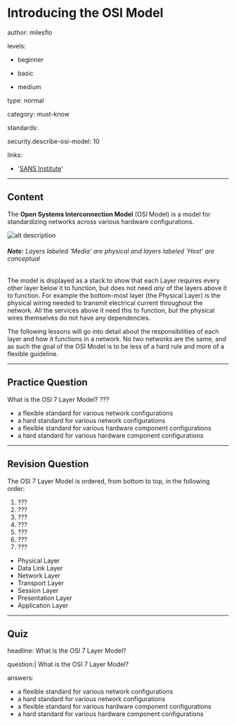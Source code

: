 # Introducing the OSI Model
author: milesflo

levels:

  - beginner

  - basic

  - medium

type: normal

category: must-know

standards:

  security.describe-osi-model: 10

links:

  - '[SANS Institute](https://www.sans.org/reading-room/whitepapers/protocols/applying-osi-layer-network-model-information-security-1309)'

---
## Content

The __Open Systems Interconnection Model__ (OSI Model) is a model for standardizing networks across various hardware configurations.

![alt description](%3Csvg%20viewBox%3D%22-78%20-46%20476%20560%22%20width%3D%22476%22%20xmlns%3D%22http%3A%2F%2Fwww.w3.org%2F2000%2Fsvg%22%20xmlns%3Axlink%3D%22http%3A%2F%2Fwww.w3.org%2F1999%2Fxlink%22%20height%3D%22560%22%3E%3Cdefs%3E%3Cpath%20id%3D%22a%22%20d%3D%22M-3.56%20225l-.23-4.08-.84-3.93-1.31-3.23-1.62-2.93-2.16-2.46-2.3-2-2.7-1.16-3-.38%203-.24%202.7-1.23%202.3-1.69%202.16-2.7%201.62-3%201.3-3.23.85-3.85.23-4.24%22%20stroke%3D%22%23fff%22%20fill%3D%22%23fff%22%2F%3E%3Cpath%20id%3D%22b%22%20fill%3D%22none%22%20stroke%3D%22%237c7c7c%22%20d%3D%22M-3.56%20225l-.23-4.08-.84-3.93-1.31-3.23-1.62-2.93-2.16-2.46-2.3-2-2.7-1.16-3-.38%203-.24%202.7-1.23%202.3-1.69%202.16-2.7%201.62-3%201.3-3.23.85-3.85.23-4.24%22%2F%3E%3C%2Fdefs%3E%3Crect%20height%3D%22100%25%22%20width%3D%22100%25%22%20y%3D%22-46%22%20x%3D%22-78%22%20fill%3D%22%23fff%22%2F%3E%3Cg%20fill%3D%22none%22%3E%3Crect%20ry%3D%225%22%20height%3D%22192%22%20width%3D%2230.95%22%20stroke%3D%22%237c7c7c%22%20y%3D%22283.04%22%20x%3D%22-22.3%22%20stroke-width%3D%222%22%20class%3D%22bracket%22%2F%3E%3Crect%20ry%3D%226%22%20height%3D%22257.77%22%20width%3D%2230.95%22%20stroke%3D%22%237c7c7c%22%20y%3D%22-4.02%22%20x%3D%22-21.95%22%20stroke-width%3D%222%22%20class%3D%22bracket%22%2F%3E%3Crect%20ry%3D%2217.64%22%20height%3D%22212.09%22%20width%3D%22360.12%22%20stroke%3D%22%23b2b2b2%22%20y%3D%22272.97%22%20x%3D%228.95%22%20stroke-width%3D%226%22%20class%3D%22outline%22%2F%3E%3Crect%20ry%3D%2217.64%22%20height%3D%22278.17%22%20width%3D%22360.12%22%20stroke%3D%22%23b2b2b2%22%20y%3D%22-14.02%22%20x%3D%228.94%22%20stroke-width%3D%226%22%20class%3D%22outline%22%2F%3E%3C%2Fg%3E%3Cg%20stroke-width%3D%222%22%20stroke%3D%22%23000%22%20stroke-opacity%3D%22.4%22%20paint-order%3D%22stroke%22%3E%3Cg%20fill%3D%22%23c4db80%22%3E%3Crect%20ry%3D%2217.64%22%20height%3D%2260%22%20width%3D%22120%22%20y%3D%22-4.07%22%20x%3D%2218.98%22%20class%3D%22col1%20row1%22%2F%3E%3Crect%20ry%3D%2217.64%22%20height%3D%2260%22%20width%3D%22220%22%20y%3D%22-4.07%22%20x%3D%22138.98%22%20class%3D%22col2%20row1%22%2F%3E%3Crect%20ry%3D%2217.64%22%20height%3D%2260%22%20width%3D%22120%22%20y%3D%2261.93%22%20x%3D%2218.98%22%20class%3D%22col1%20row2%22%2F%3E%3Crect%20ry%3D%2217.64%22%20height%3D%2260%22%20width%3D%22220%22%20y%3D%2261.93%22%20x%3D%22138.98%22%20class%3D%22col2%20row2%22%2F%3E%3Crect%20ry%3D%2217.64%22%20height%3D%2260%22%20width%3D%22120%22%20y%3D%22127.93%22%20x%3D%2218.98%22%20class%3D%22col1%20row3%22%2F%3E%3Crect%20ry%3D%2217.64%22%20height%3D%2260%22%20width%3D%22220%22%20y%3D%22127.93%22%20x%3D%22138.98%22%20class%3D%22col2%20row3%22%2F%3E%3C%2Fg%3E%3Crect%20ry%3D%2217.64%22%20height%3D%2260%22%20width%3D%22120%22%20y%3D%22193.93%22%20x%3D%2218.98%22%20class%3D%22col1%20row4%22%20fill%3D%22%23e0e97f%22%2F%3E%3Crect%20ry%3D%2217.64%22%20height%3D%2260%22%20width%3D%22220%22%20y%3D%22193.93%22%20x%3D%22138.98%22%20class%3D%22col2%20row4%22%20fill%3D%22%23e0e97f%22%2F%3E%3Crect%20ry%3D%2217.64%22%20height%3D%2260%22%20width%3D%22120%22%20y%3D%22283.03%22%20x%3D%2219.04%22%20class%3D%22col1%20row5%22%20fill%3D%22%23f0e17f%22%2F%3E%3Crect%20ry%3D%2217.64%22%20height%3D%2260%22%20width%3D%22220%22%20y%3D%22283.03%22%20x%3D%22139.04%22%20class%3D%22col2%20row5%22%20fill%3D%22%23f0e17f%22%2F%3E%3Crect%20ry%3D%2217.64%22%20height%3D%2260%22%20width%3D%22120%22%20y%3D%22349.03%22%20x%3D%2219.04%22%20class%3D%22col1%20row6%22%20fill%3D%22%23edc27f%22%2F%3E%3Crect%20ry%3D%2217.64%22%20height%3D%2260%22%20width%3D%22220%22%20y%3D%22349.03%22%20x%3D%22139.04%22%20class%3D%22col2%20row6%22%20fill%3D%22%23edc27f%22%2F%3E%3Crect%20ry%3D%2217.64%22%20height%3D%2260%22%20width%3D%22120%22%20y%3D%22415.03%22%20x%3D%2219.04%22%20class%3D%22col1%20row7%22%20fill%3D%22%23dca27f%22%2F%3E%3Crect%20ry%3D%2217.64%22%20height%3D%2260%22%20width%3D%22220%22%20y%3D%22415.03%22%20x%3D%22139.04%22%20class%3D%22col2%20row7%22%20fill%3D%22%23dca27f%22%2F%3E%3C%2Fg%3E%3Cuse%20y%3D%22-80%22%20x%3D%22-17%22%20xlink%3Ahref%3D%22%23a%22%2F%3E%3Cuse%20xlink%3Ahref%3D%22%23b%22%20stroke%3D%22%237c7c7c%22%20y%3D%22-80%22%20x%3D%22-18.4%22%20stroke-width%3D%221.9%22%20fill%3D%22none%22%2F%3E%3Cuse%20y%3D%22176%22%20x%3D%22-17%22%20xlink%3Ahref%3D%22%23a%22%2F%3E%3Cuse%20xlink%3Ahref%3D%22%23b%22%20stroke%3D%22%237c7c7c%22%20y%3D%22176%22%20x%3D%22-18.4%22%20stroke-width%3D%221.9%22%20fill%3D%22none%22%2F%3E%3Cswitch%20font-size%3D%2218.06%22%20font-family%3D%22Arial%2Csans-serif%22%3E%3Cg%20systemLanguage%3D%22it%22%20text-anchor%3D%22middle%22%3E%3Ctext%20y%3D%22-26.31%22%20x%3D%2280%22%3Eunit%C3%A0%20di%20dato%3C%2Ftext%3E%3Ctext%20y%3D%22-26.31%22%20x%3D%22250%22%3Elivelli%3C%2Ftext%3E%3Ctext%20y%3D%2231.39%22%20x%3D%2278.98%22%3EDati%3C%2Ftext%3E%3Ctext%20y%3D%2297.39%22%20x%3D%2278.98%22%3EDati%3C%2Ftext%3E%3Ctext%20y%3D%22163.39%22%20x%3D%2278.98%22%3EDati%3C%2Ftext%3E%3Ctext%20y%3D%22229.39%22%20x%3D%2278.98%22%3ESegmenti%3C%2Ftext%3E%3Ctext%20y%3D%22318.49%22%20x%3D%2279.04%22%3EPacchetti%3C%2Ftext%3E%3Ctext%20y%3D%22384.49%22%20x%3D%2279.04%22%3ETrame%3C%2Ftext%3E%3Ctext%20y%3D%22450.49%22%20x%3D%2279.04%22%3EBit%3C%2Ftext%3E%3Ctext%20y%3D%2218%22%20x%3D%22248.98%22%3E%3Ctspan%3EApplicazione%3C%2Ftspan%3E%20%3Ctspan%20x%3D%22248.98%22%20font-size%3D%2210pt%22%20dy%3D%2216%22%3Edal%20processo%20di%20rete%3C%2Ftspan%3E%20%3Ctspan%20x%3D%22248.98%22%20font-size%3D%2210pt%22%20dy%3D%2216%22%3Eall%26apos%3Bapplicazione%3C%2Ftspan%3E%3C%2Ftext%3E%3Ctext%20y%3D%2282%22%20x%3D%22248.98%22%3E%3Ctspan%3EPresentazione%3C%2Ftspan%3E%20%3Ctspan%20x%3D%22248.98%22%20font-size%3D%2210pt%22%20dy%3D%2216%22%3Erappresentazione%20dei%20dati%3C%2Ftspan%3E%20%3Ctspan%20x%3D%22248.98%22%20font-size%3D%2210pt%22%20dy%3D%2216%22%3Ee%20criptazione%3C%2Ftspan%3E%3C%2Ftext%3E%3Ctext%20y%3D%22150%22%20x%3D%22248.98%22%3E%3Ctspan%3ESessione%3C%2Ftspan%3E%20%3Ctspan%20x%3D%22248.98%22%20font-size%3D%2210pt%22%20dy%3D%2222%22%3Ecomunicazione%20inter-host%3C%2Ftspan%3E%3C%2Ftext%3E%3Ctext%20y%3D%22214%22%20x%3D%22248.98%22%3E%3Ctspan%3ETrasporto%3C%2Ftspan%3E%20%3Ctspan%20x%3D%22248.98%22%20font-size%3D%2210pt%22%20dy%3D%2216%22%3Econnessioni%20end-to-end%3C%2Ftspan%3E%20%3Ctspan%20x%3D%22248.98%22%20font-size%3D%2210pt%22%20dy%3D%2216%22%3Ee%20affidabilit%C3%A0%3C%2Ftspan%3E%3C%2Ftext%3E%3Ctext%20y%3D%22303%22%20x%3D%22249.04%22%3E%3Ctspan%3ERete%3C%2Ftspan%3E%20%3Ctspan%20x%3D%22248.98%22%20font-size%3D%2210pt%22%20dy%3D%2216%22%3Edeterminazione%20dei%20percorsi%20e%3C%2Ftspan%3E%20%3Ctspan%20x%3D%22248.98%22%20font-size%3D%2210pt%22%20dy%3D%2216%22%3Eindirizzamento%20logico%20%28IP%29%3C%2Ftspan%3E%3C%2Ftext%3E%3Ctext%20y%3D%22369%22%20x%3D%22249.04%22%3E%3Ctspan%3ECollegamento%3C%2Ftspan%3E%20%3Ctspan%20x%3D%22248.98%22%20font-size%3D%2210pt%22%20dy%3D%2216%22%3Eindirizzamento%20fisico%3C%2Ftspan%3E%20%3Ctspan%20x%3D%22248.98%22%20font-size%3D%2210pt%22%20dy%3D%2216%22%3E%28MAC%20e%20LLC%29%3C%2Ftspan%3E%3C%2Ftext%3E%3Ctext%20y%3D%22435%22%20x%3D%22249.04%22%3E%3Ctspan%3EFisico%3C%2Ftspan%3E%20%3Ctspan%20x%3D%22248.98%22%20font-size%3D%2210pt%22%20dy%3D%2216%22%3Emezzo%2C%20segnale%20e%3C%2Ftspan%3E%20%3Ctspan%20x%3D%22248.98%22%20font-size%3D%2210pt%22%20dy%3D%2216%22%3Etrasmissione%20binaria%3C%2Ftspan%3E%3C%2Ftext%3E%3Cg%20font-size%3D%2224.06%22%3E%3Ctext%20y%3D%22127%22%20x%3D%22-50%22%20transform%3D%22rotate%28-90%20-50%20127%29%22%3ELivelli%20degli%20host%3C%2Ftext%3E%3Ctext%20y%3D%22384%22%20x%3D%22-50%22%20transform%3D%22rotate%28-90%20-50%20384%29%22%3ELivelli%20dei%20mezzi%3C%2Ftext%3E%3C%2Fg%3E%3C%2Fg%3E%3Cg%20systemLanguage%3D%22ro%22%20text-anchor%3D%22middle%22%3E%3Ctext%20y%3D%22-26.31%22%20x%3D%2280%22%3Eunitate%20de%20date%3C%2Ftext%3E%3Ctext%20y%3D%22-26.31%22%20x%3D%22250%22%3Eniveluri%3C%2Ftext%3E%3Ctext%20y%3D%2231.39%22%20x%3D%2278.98%22%3EDate%3C%2Ftext%3E%3Ctext%20y%3D%2297.39%22%20x%3D%2278.98%22%3EDate%3C%2Ftext%3E%3Ctext%20y%3D%22163.39%22%20x%3D%2278.98%22%3EDate%3C%2Ftext%3E%3Ctext%20y%3D%22229.39%22%20x%3D%2278.98%22%3ESegmente%3C%2Ftext%3E%3Ctext%20y%3D%22318.49%22%20x%3D%2279.04%22%3EPachete%3C%2Ftext%3E%3Ctext%20y%3D%22384.49%22%20x%3D%2279.04%22%3ECadre%3C%2Ftext%3E%3Ctext%20y%3D%22450.49%22%20x%3D%2279.04%22%3EBi%C8%9Bi%3C%2Ftext%3E%3Ctext%20y%3D%2218%22%20x%3D%22248.98%22%3E%3Ctspan%3EAplica%C8%9Bie%3C%2Ftspan%3E%20%3Ctspan%20x%3D%22248.98%22%20font-size%3D%2210pt%22%20dy%3D%2216%22%3Ede%20la%20procesulde%20re%C8%9Bea%3C%2Ftspan%3E%20%3Ctspan%20x%3D%22248.98%22%20font-size%3D%2210pt%22%20dy%3D%2216%22%3Ela%26apos%3Baplica%C8%9Bie%3C%2Ftspan%3E%3C%2Ftext%3E%3Ctext%20y%3D%2282%22%20x%3D%22248.98%22%3E%3Ctspan%3EPrezentare%3C%2Ftspan%3E%20%3Ctspan%20x%3D%22248.98%22%20font-size%3D%2210pt%22%20dy%3D%2216%22%3Ereprezentarea%20datelor%3C%2Ftspan%3E%20%3Ctspan%20x%3D%22248.98%22%20font-size%3D%2210pt%22%20dy%3D%2216%22%3E%C8%99i%20criptare%3C%2Ftspan%3E%3C%2Ftext%3E%3Ctext%20y%3D%22150%22%20x%3D%22248.98%22%3E%3Ctspan%3ESesiune%3C%2Ftspan%3E%20%3Ctspan%20x%3D%22248.98%22%20font-size%3D%2210pt%22%20dy%3D%2222%22%3Ecomunicare%20%C3%AEntre%20hosturi%3C%2Ftspan%3E%3C%2Ftext%3E%3Ctext%20y%3D%22214%22%20x%3D%22248.98%22%3E%3Ctspan%3ETrasport%3C%2Ftspan%3E%20%3Ctspan%20x%3D%22248.98%22%20font-size%3D%2210pt%22%20dy%3D%2216%22%3Econexiuni%20end-to-end%3C%2Ftspan%3E%20%3Ctspan%20x%3D%22248.98%22%20font-size%3D%2210pt%22%20dy%3D%2216%22%3E%C8%99i%20fiabilitate%3C%2Ftspan%3E%3C%2Ftext%3E%3Ctext%20y%3D%22303%22%20x%3D%22249.04%22%3E%3Ctspan%3ERe%C8%9Bea%3C%2Ftspan%3E%20%3Ctspan%20x%3D%22248.98%22%20font-size%3D%2210pt%22%20dy%3D%2216%22%3Edeterminarea%20rutelor%3C%2Ftspan%3E%20%3Ctspan%20x%3D%22248.98%22%20font-size%3D%2210pt%22%20dy%3D%2216%22%3E%C8%99i%20adresare%20logic%C4%83%20%28IP%29%3C%2Ftspan%3E%3C%2Ftext%3E%3Ctext%20y%3D%22369%22%20x%3D%22249.04%22%3E%3Ctspan%3ELeg%C4%83tur%C4%83%20de%20date%3C%2Ftspan%3E%20%3Ctspan%20x%3D%22248.98%22%20font-size%3D%2210pt%22%20dy%3D%2216%22%3Eadresare%20fizic%C4%83%3C%2Ftspan%3E%20%3Ctspan%20x%3D%22248.98%22%20font-size%3D%2210pt%22%20dy%3D%2216%22%3E%28MAC%20%C8%99i%20LLC%29%3C%2Ftspan%3E%3C%2Ftext%3E%3Ctext%20y%3D%22435%22%20x%3D%22249.04%22%3E%3Ctspan%3EFizic%3C%2Ftspan%3E%20%3Ctspan%20x%3D%22248.98%22%20font-size%3D%2210pt%22%20dy%3D%2216%22%3Emediu%2C%20semnal%20%C8%99i%3C%2Ftspan%3E%20%3Ctspan%20x%3D%22248.98%22%20font-size%3D%2210pt%22%20dy%3D%2216%22%3Etransmisiune%20binar%C4%83%3C%2Ftspan%3E%3C%2Ftext%3E%3Cg%20font-size%3D%2224.06%22%3E%3Ctext%20y%3D%22127%22%20x%3D%22-50%22%20transform%3D%22rotate%28-90%20-50%20127%29%22%3ENiveluri%20ale%20hostului%3C%2Ftext%3E%3Ctext%20y%3D%22384%22%20x%3D%22-50%22%20transform%3D%22rotate%28-90%20-50%20384%29%22%3ENiveluri%20are%20mediului%3C%2Ftext%3E%3C%2Fg%3E%3C%2Fg%3E%3Cg%20systemLanguage%3D%22cs%22%20text-anchor%3D%22middle%22%3E%3Ctext%20y%3D%22-26.31%22%20x%3D%2280%22%3Edata%3C%2Ftext%3E%3Ctext%20y%3D%22-26.31%22%20x%3D%22250%22%3Evrstva%3C%2Ftext%3E%3Ctext%20y%3D%2231.39%22%20x%3D%2278.98%22%3EData%3C%2Ftext%3E%3Ctext%20y%3D%2297.39%22%20x%3D%2278.98%22%3EData%3C%2Ftext%3E%3Ctext%20y%3D%22163.39%22%20x%3D%2278.98%22%3EData%3C%2Ftext%3E%3Ctext%20y%3D%22229.39%22%20x%3D%2278.98%22%3ESegmenty%3C%2Ftext%3E%3Ctext%20y%3D%22318.49%22%20x%3D%2279.04%22%3EPakety%3C%2Ftext%3E%3Ctext%20y%3D%22384.49%22%20x%3D%2279.04%22%3ER%C3%A1mce%3C%2Ftext%3E%3Ctext%20y%3D%22450.49%22%20x%3D%2279.04%22%3EBity%3C%2Ftext%3E%3Ctext%20y%3D%2218%22%20x%3D%22248.98%22%3E%3Ctspan%3EAplika%C4%8Dn%C3%AD%3C%2Ftspan%3E%20%3Ctspan%20x%3D%22248.98%22%20font-size%3D%2210pt%22%20dy%3D%2222%22%3Es%C3%AD%C5%A5ov%C3%BD%20proces%20aplikac%C3%AD%3C%2Ftspan%3E%3C%2Ftext%3E%3Ctext%20y%3D%2282%22%20x%3D%22248.98%22%3E%3Ctspan%3EPrezenta%C4%8Dn%C3%AD%3C%2Ftspan%3E%20%3Ctspan%20x%3D%22248.98%22%20font-size%3D%2210pt%22%20dy%3D%2222%22%3Eprezentace%20dat%20a%20%C5%A1ifrov%C3%A1n%C3%AD%3C%2Ftspan%3E%3C%2Ftext%3E%3Ctext%20y%3D%22150%22%20x%3D%22248.98%22%3E%3Ctspan%3ERela%C4%8Dn%C3%AD%3C%2Ftspan%3E%20%3Ctspan%20x%3D%22248.98%22%20font-size%3D%2210pt%22%20dy%3D%2216%22%3Ekomunikace%20mezi%3C%2Ftspan%3E%20%3Ctspan%20x%3D%22248.98%22%20font-size%3D%2210pt%22%20dy%3D%2216%22%3Ehostitely%3C%2Ftspan%3E%3C%2Ftext%3E%3Ctext%20y%3D%22214%22%20x%3D%22248.98%22%3E%3Ctspan%3ETransportn%C3%AD%3C%2Ftspan%3E%20%3Ctspan%20x%3D%22248.98%22%20font-size%3D%2210pt%22%20dy%3D%2216%22%3EEnd-to-End%20spojen%C3%AD%3C%2Ftspan%3E%20%3Ctspan%20x%3D%22248.98%22%20font-size%3D%2210pt%22%20dy%3D%2216%22%3Ea%20spolehlivost%3C%2Ftspan%3E%3C%2Ftext%3E%3Ctext%20y%3D%22303%22%20x%3D%22249.04%22%3E%3Ctspan%3ES%C3%AD%C5%A5ov%C3%A1%3C%2Ftspan%3E%20%3Ctspan%20x%3D%22248.98%22%20font-size%3D%2210pt%22%20dy%3D%2216%22%3Eur%C4%8Dov%C3%A1n%C3%AD%20cesty%20a%3C%2Ftspan%3E%20%3Ctspan%20x%3D%22248.98%22%20font-size%3D%2210pt%22%20dy%3D%2216%22%3Elogick%C3%A9%20adresov%C3%A1n%C3%AD%20%28IP%29%3C%2Ftspan%3E%3C%2Ftext%3E%3Ctext%20y%3D%22369%22%20x%3D%22249.04%22%3E%3Ctspan%3ESpojov%C3%A1%3C%2Ftspan%3E%20%3Ctspan%20x%3D%22248.98%22%20font-size%3D%2210pt%22%20dy%3D%2216%22%3Efyzick%C3%A9%20adresov%C3%A1n%C3%AD%3C%2Ftspan%3E%20%3Ctspan%20x%3D%22248.98%22%20font-size%3D%2210pt%22%20dy%3D%2216%22%3E%28MAC%20a%20LLC%29%3C%2Ftspan%3E%3C%2Ftext%3E%3Ctext%20y%3D%22435%22%20x%3D%22249.04%22%3E%3Ctspan%3EFyzick%C3%A1%3C%2Ftspan%3E%20%3Ctspan%20x%3D%22248.98%22%20font-size%3D%2210pt%22%20dy%3D%2222%22%3Em%C3%A9dium%2C%20sign%C3%A1l%2C%20bin%C3%A1rn%C3%AD%20p%C5%99enos%3C%2Ftspan%3E%3C%2Ftext%3E%3Cg%20font-size%3D%2224.06%22%3E%3Ctext%20y%3D%22127%22%20x%3D%22-50%22%20transform%3D%22rotate%28-90%20-50%20127%29%22%3EVrstvy%20hostitel%C5%AF%3C%2Ftext%3E%3Ctext%20y%3D%22384%22%20x%3D%22-50%22%20transform%3D%22rotate%28-90%20-50%20384%29%22%3EVrstvy%20m%C3%A9dia%3C%2Ftext%3E%3C%2Fg%3E%3C%2Fg%3E%3Cg%20systemLanguage%3D%22sv%22%20text-anchor%3D%22middle%22%3E%3Ctext%20y%3D%22-26.31%22%20x%3D%2280%22%3Edata%3C%2Ftext%3E%3Ctext%20y%3D%22-26.31%22%20x%3D%22250%22%3Eskikt%3C%2Ftext%3E%3Ctext%20y%3D%2231.39%22%20x%3D%2278.98%22%3EData%3C%2Ftext%3E%3Ctext%20y%3D%2297.39%22%20x%3D%2278.98%22%3EData%3C%2Ftext%3E%3Ctext%20y%3D%22163.39%22%20x%3D%2278.98%22%3EData%3C%2Ftext%3E%3Ctext%20y%3D%22229.39%22%20x%3D%2278.98%22%3ESegment%3C%2Ftext%3E%3Ctext%20y%3D%22318.49%22%20x%3D%2279.04%22%3EPaket%3C%2Ftext%3E%3Ctext%20y%3D%22384.49%22%20x%3D%2279.04%22%3ERamar%3C%2Ftext%3E%3Ctext%20y%3D%22450.49%22%20x%3D%2279.04%22%3EBitar%3C%2Ftext%3E%3Ctext%20y%3D%2218%22%20x%3D%22248.98%22%3E%3Ctspan%3EApplikation%3C%2Ftspan%3E%20%3Ctspan%20x%3D%22248.98%22%20font-size%3D%2210pt%22%20dy%3D%2216%22%3En%C3%A4tverksprocess%3C%2Ftspan%3E%20%3Ctspan%20x%3D%22248.98%22%20font-size%3D%2210pt%22%20dy%3D%2216%22%3Etill%20applikation%3C%2Ftspan%3E%3C%2Ftext%3E%3Ctext%20y%3D%2282%22%20x%3D%22248.98%22%3E%3Ctspan%3EPresentation%3C%2Ftspan%3E%20%3Ctspan%20x%3D%22248.98%22%20font-size%3D%2210pt%22%20dy%3D%2216%22%3Edataframst%C3%A4llning%3C%2Ftspan%3E%20%3Ctspan%20x%3D%22248.98%22%20font-size%3D%2210pt%22%20dy%3D%2216%22%3Eoch%20kryptering%3C%2Ftspan%3E%3C%2Ftext%3E%3Ctext%20y%3D%22150%22%20x%3D%22248.98%22%3E%3Ctspan%3ESession%3C%2Ftspan%3E%20%3Ctspan%20x%3D%22248.98%22%20font-size%3D%2210pt%22%20dy%3D%2216%22%3Emellanv%C3%A4rdslig%3C%2Ftspan%3E%20%3Ctspan%20x%3D%22248.98%22%20font-size%3D%2210pt%22%20dy%3D%2216%22%3Ekommunikationssamordning%3C%2Ftspan%3E%3C%2Ftext%3E%3Ctext%20y%3D%22214%22%20x%3D%22248.98%22%3E%3Ctspan%3ETransport%3C%2Ftspan%3E%20%3Ctspan%20x%3D%22248.98%22%20font-size%3D%2210pt%22%20dy%3D%2216%22%3Es%C3%A4ndning%2C%20mottagning%3C%2Ftspan%3E%20%3Ctspan%20x%3D%22248.98%22%20font-size%3D%2210pt%22%20dy%3D%2216%22%3Eoch%20ankomstkontroll%3C%2Ftspan%3E%3C%2Ftext%3E%3Ctext%20y%3D%22303%22%20x%3D%22249.04%22%3E%3Ctspan%3EN%C3%A4tverk%3C%2Ftspan%3E%20%3Ctspan%20x%3D%22248.98%22%20font-size%3D%2210pt%22%20dy%3D%2216%22%3Enavigering%20och%3C%2Ftspan%3E%20%3Ctspan%20x%3D%22248.98%22%20font-size%3D%2210pt%22%20dy%3D%2216%22%3Elogisk%20adressering%20%28IP%29%3C%2Ftspan%3E%3C%2Ftext%3E%3Ctext%20y%3D%22369%22%20x%3D%22249.04%22%3E%3Ctspan%3EDatal%C3%A4nk%3C%2Ftspan%3E%20%3Ctspan%20x%3D%22248.98%22%20font-size%3D%2210pt%22%20dy%3D%2216%22%3Efysisk%20adressering%3C%2Ftspan%3E%20%3Ctspan%20x%3D%22248.98%22%20font-size%3D%2210pt%22%20dy%3D%2216%22%3E%28MAC%20och%20LLC%29%3C%2Ftspan%3E%3C%2Ftext%3E%3Ctext%20y%3D%22435%22%20x%3D%22249.04%22%3E%3Ctspan%3EFysiskt%3C%2Ftspan%3E%20%3Ctspan%20x%3D%22248.98%22%20font-size%3D%2210pt%22%20dy%3D%2216%22%3Emedia%2C%20signal%20och%3C%2Ftspan%3E%20%3Ctspan%20x%3D%22248.98%22%20font-size%3D%2210pt%22%20dy%3D%2216%22%3Ebin%C3%A4r%20%C3%B6verf%C3%B6ring%3C%2Ftspan%3E%3C%2Ftext%3E%3Cg%20font-size%3D%2224.06%22%3E%3Ctext%20y%3D%22127%22%20x%3D%22-50%22%20transform%3D%22rotate%28-90%20-50%20127%29%22%3EV%C3%A4rdskikt%3C%2Ftext%3E%3Ctext%20y%3D%22384%22%20x%3D%22-50%22%20transform%3D%22rotate%28-90%20-50%20384%29%22%3EMediumskikt%3C%2Ftext%3E%3C%2Fg%3E%3C%2Fg%3E%3Cg%20systemLanguage%3D%22es%22%20text-anchor%3D%22middle%22%3E%3Ctext%20y%3D%22-26.31%22%20x%3D%2280%22%3Edata%20unit%3C%2Ftext%3E%3Ctext%20y%3D%22-26.31%22%20x%3D%22250%22%3Elayers%3C%2Ftext%3E%3Ctext%20y%3D%2231.39%22%20x%3D%2278.98%22%3EData%3C%2Ftext%3E%3Ctext%20y%3D%2297.39%22%20x%3D%2278.98%22%3EData%3C%2Ftext%3E%3Ctext%20y%3D%22163.39%22%20x%3D%2278.98%22%3EData%3C%2Ftext%3E%3Ctext%20y%3D%22229.39%22%20x%3D%2278.98%22%3ESegments%3C%2Ftext%3E%3Ctext%20y%3D%22318.49%22%20x%3D%2279.04%22%3EPackets%3C%2Ftext%3E%3Ctext%20y%3D%22384.49%22%20x%3D%2279.04%22%3EFrames%3C%2Ftext%3E%3Ctext%20y%3D%22450.49%22%20x%3D%2279.04%22%3EBits%3C%2Ftext%3E%3Ctext%20y%3D%2218%22%20x%3D%22248.98%22%3E%3Ctspan%3ENivel%20de%20Aplicaci%C3%B3n%3C%2Ftspan%3E%20%3Ctspan%20x%3D%22248.98%22%20font-size%3D%2210pt%22%20dy%3D%2222%22%3Eservicios%20de%20red%20a%20aplicaciones%3C%2Ftspan%3E%3C%2Ftext%3E%3Ctext%20y%3D%2282%22%20x%3D%22248.98%22%3E%3Ctspan%3ENivel%20de%20Presentaci%C3%B3n%3C%2Ftspan%3E%20%3Ctspan%20x%3D%22248.98%22%20font-size%3D%2210pt%22%20dy%3D%2222%22%3Erepresentaci%C3%B3n%20de%20los%20datos%3C%2Ftspan%3E%3C%2Ftext%3E%3Ctext%20y%3D%22150%22%20x%3D%22248.98%22%3E%3Ctspan%3ENivel%20de%20Sesi%C3%B3n%3C%2Ftspan%3E%20%3Ctspan%20x%3D%22248.98%22%20font-size%3D%2210pt%22%20dy%3D%2216%22%3Ecomunicaci%C3%B3n%20entre%20dispositivos%3C%2Ftspan%3E%20%3Ctspan%20x%3D%22248.98%22%20font-size%3D%2210pt%22%20dy%3D%2216%22%3Ede%20la%20red%3C%2Ftspan%3E%3C%2Ftext%3E%3Ctext%20y%3D%22214%22%20x%3D%22248.98%22%3E%3Ctspan%3ENivel%20de%20Transporte%3C%2Ftspan%3E%20%3Ctspan%20x%3D%22248.98%22%20font-size%3D%2210pt%22%20dy%3D%2216%22%3Econexi%C3%B3n%20extremo-a-extremo%3C%2Ftspan%3E%20%3Ctspan%20x%3D%22248.98%22%20font-size%3D%2210pt%22%20dy%3D%2216%22%3Ey%20fiabilidad%20de%20los%20datos%3C%2Ftspan%3E%3C%2Ftext%3E%3Ctext%20y%3D%22303%22%20x%3D%22249.04%22%3E%3Ctspan%3ENivel%20de%20Red%3C%2Ftspan%3E%20%3Ctspan%20x%3D%22248.98%22%20font-size%3D%2210pt%22%20dy%3D%2216%22%3Edeterminaci%C3%B3n%20de%20ruta%20e%3C%2Ftspan%3E%20%3Ctspan%20x%3D%22248.98%22%20font-size%3D%2210pt%22%20dy%3D%2216%22%3Edireccionamiento%20l%C3%B3gico%20%28IP%29%3C%2Ftspan%3E%3C%2Ftext%3E%3Ctext%20y%3D%22369%22%20x%3D%22249.04%22%3E%3Ctspan%3ENivel%20de%20Enlace%20de%20Datos%3C%2Ftspan%3E%20%3Ctspan%20x%3D%22248.98%22%20font-size%3D%2210pt%22%20dy%3D%2216%22%3Edireccionamiento%20f%C3%ADsico%3C%2Ftspan%3E%20%3Ctspan%20x%3D%22248.98%22%20font-size%3D%2210pt%22%20dy%3D%2216%22%3E%28MAC%20y%20LLC%29%3C%2Ftspan%3E%3C%2Ftext%3E%3Ctext%20y%3D%22435%22%20x%3D%22249.04%22%3E%3Ctspan%3ENivel%20F%C3%ADsico%3C%2Ftspan%3E%20%3Ctspan%20x%3D%22248.98%22%20font-size%3D%2210pt%22%20dy%3D%2222%22%3Ese%C3%B1al%20y%20transmisi%C3%B3n%20binaria%3C%2Ftspan%3E%3C%2Ftext%3E%3Cg%20font-size%3D%2224.06%22%3E%3Ctext%20y%3D%22127%22%20x%3D%22-50%22%20transform%3D%22rotate%28-90%20-50%20127%29%22%3EHost%20Layers%3C%2Ftext%3E%3Ctext%20y%3D%22384%22%20x%3D%22-50%22%20transform%3D%22rotate%28-90%20-50%20384%29%22%3EMedia%20Layers%3C%2Ftext%3E%3C%2Fg%3E%3C%2Fg%3E%3Cg%20systemLanguage%3D%22sk%22%20text-anchor%3D%22middle%22%3E%3Ctext%20y%3D%22-26.31%22%20x%3D%2280%22%3Ed%C3%A1ta%3C%2Ftext%3E%3Ctext%20y%3D%22-26.31%22%20x%3D%22250%22%3Evrstva%3C%2Ftext%3E%3Ctext%20y%3D%2231.39%22%20x%3D%2278.98%22%3ED%C3%A1ta%3C%2Ftext%3E%3Ctext%20y%3D%2297.39%22%20x%3D%2278.98%22%3ED%C3%A1ta%3C%2Ftext%3E%3Ctext%20y%3D%22163.39%22%20x%3D%2278.98%22%3ED%C3%A1ta%3C%2Ftext%3E%3Ctext%20y%3D%22229.39%22%20x%3D%2278.98%22%3ESegmenty%3C%2Ftext%3E%3Ctext%20y%3D%22318.49%22%20x%3D%2279.04%22%3EPakety%3C%2Ftext%3E%3Ctext%20y%3D%22384.49%22%20x%3D%2279.04%22%3ER%C3%A1mce%3C%2Ftext%3E%3Ctext%20y%3D%22450.49%22%20x%3D%2279.04%22%3EBity%3C%2Ftext%3E%3Ctext%20y%3D%2218%22%20x%3D%22248.98%22%3E%3Ctspan%3EAplika%C4%8Dn%C3%A1%3C%2Ftspan%3E%20%3Ctspan%20x%3D%22248.98%22%20font-size%3D%2210pt%22%20dy%3D%2222%22%3Esie%C5%A5ov%C3%BD%20proces%20aplik%C3%A1cii%3C%2Ftspan%3E%3C%2Ftext%3E%3Ctext%20y%3D%2282%22%20x%3D%22248.98%22%3E%3Ctspan%3EPrezenta%C4%8Dn%C3%A1%3C%2Ftspan%3E%20%3Ctspan%20x%3D%22248.98%22%20font-size%3D%2210pt%22%20dy%3D%2216%22%3Ereprezent%C3%A1cia%20d%C3%A1t%3C%2Ftspan%3E%20%3Ctspan%20x%3D%22248.98%22%20font-size%3D%2210pt%22%20dy%3D%2216%22%3Ea%20kryptovanie%3C%2Ftspan%3E%3C%2Ftext%3E%3Ctext%20y%3D%22150%22%20x%3D%22248.98%22%3E%3Ctspan%3ERela%C4%8Dn%C3%A1%3C%2Ftspan%3E%20%3Ctspan%20x%3D%22248.98%22%20font-size%3D%2210pt%22%20dy%3D%2216%22%3Ekomunik%C3%A1cia%3C%2Ftspan%3E%20%3Ctspan%20x%3D%22248.98%22%20font-size%3D%2210pt%22%20dy%3D%2216%22%3Emedzi%20strojmi%3C%2Ftspan%3E%3C%2Ftext%3E%3Ctext%20y%3D%22214%22%20x%3D%22248.98%22%3E%3Ctspan%3ETransportn%C3%A1%3C%2Ftspan%3E%20%3Ctspan%20x%3D%22248.98%22%20font-size%3D%2210pt%22%20dy%3D%2216%22%3EEnd-to-end%20spojenia%3C%2Ftspan%3E%20%3Ctspan%20x%3D%22248.98%22%20font-size%3D%2210pt%22%20dy%3D%2216%22%3Ea%20spo%C4%BEahlivos%C5%A5%3C%2Ftspan%3E%3C%2Ftext%3E%3Ctext%20y%3D%22303%22%20x%3D%22249.04%22%3E%3Ctspan%3ESie%C5%A5ov%C3%A1%3C%2Ftspan%3E%20%3Ctspan%20x%3D%22248.98%22%20font-size%3D%2210pt%22%20dy%3D%2216%22%3Eur%C4%8Dovanie%20cesty%20a%3C%2Ftspan%3E%20%3Ctspan%20x%3D%22248.98%22%20font-size%3D%2210pt%22%20dy%3D%2216%22%3Elogick%C3%A9%20adresovanie%20%28IP%29%3C%2Ftspan%3E%3C%2Ftext%3E%3Ctext%20y%3D%22369%22%20x%3D%22249.04%22%3E%3Ctspan%3ESpojov%C3%A1%3C%2Ftspan%3E%20%3Ctspan%20x%3D%22248.98%22%20font-size%3D%2210pt%22%20dy%3D%2216%22%3Efyzick%C3%A9%20adresovanie%3C%2Ftspan%3E%20%3Ctspan%20x%3D%22248.98%22%20font-size%3D%2210pt%22%20dy%3D%2216%22%3E%28MAC%20a%20LLC%29%3C%2Ftspan%3E%3C%2Ftext%3E%3Ctext%20y%3D%22435%22%20x%3D%22249.04%22%3E%3Ctspan%3EFyzick%C3%A1%3C%2Ftspan%3E%20%3Ctspan%20x%3D%22248.98%22%20font-size%3D%2210pt%22%20dy%3D%2216%22%3Em%C3%A9dium%2C%20sign%C3%A1l%2C%3C%2Ftspan%3E%20%3Ctspan%20x%3D%22248.98%22%20font-size%3D%2210pt%22%20dy%3D%2216%22%3Ebin%C3%A1rny%20prenos%3C%2Ftspan%3E%3C%2Ftext%3E%3Cg%20font-size%3D%2224.06%22%3E%3Ctext%20y%3D%22127%22%20x%3D%22-50%22%20transform%3D%22rotate%28-90%20-50%20127%29%22%3EVrstvy%20stroja%3C%2Ftext%3E%3Ctext%20y%3D%22384%22%20x%3D%22-50%22%20transform%3D%22rotate%28-90%20-50%20384%29%22%3EVrstvy%20m%C3%A9dia%3C%2Ftext%3E%3C%2Fg%3E%3C%2Fg%3E%3Cg%20systemLanguage%3D%22fr%22%20text-anchor%3D%22middle%22%3E%3Ctext%20y%3D%22-26.31%22%20x%3D%2280%22%3Eunit%C3%A9%20de%20donn%C3%A9es%3C%2Ftext%3E%3Ctext%20y%3D%22-26.31%22%20x%3D%22250%22%3Ecouches%3C%2Ftext%3E%3Ctext%20y%3D%2231.39%22%20x%3D%2278.98%22%3EDonn%C3%A9e%3C%2Ftext%3E%3Ctext%20y%3D%2297.39%22%20x%3D%2278.98%22%3EDonn%C3%A9e%3C%2Ftext%3E%3Ctext%20y%3D%22163.39%22%20x%3D%2278.98%22%3EDonn%C3%A9e%3C%2Ftext%3E%3Ctext%20y%3D%22229.39%22%20x%3D%2278.98%22%3ESegment%3C%2Ftext%3E%3Ctext%20y%3D%22318.49%22%20x%3D%2279.04%22%3EPaquet%3C%2Ftext%3E%3Ctext%20y%3D%22384.49%22%20x%3D%2279.04%22%3ETrame%3C%2Ftext%3E%3Ctext%20y%3D%22450.49%22%20x%3D%2279.04%22%3EBit%3C%2Ftext%3E%3Ctext%20y%3D%2218%22%20x%3D%22248.98%22%3E%3Ctspan%3E7%20-%20Application%3C%2Ftspan%3E%20%3Ctspan%20x%3D%22248.98%22%20font-size%3D%2210pt%22%20dy%3D%2222%22%3EPoint%20d%26apos%3Bacc%C3%A8s%20aux%20services%20r%C3%A9seau%3C%2Ftspan%3E%3C%2Ftext%3E%3Ctext%20y%3D%2282%22%20x%3D%22248.98%22%3E%3Ctspan%3E6%20-%20Pr%C3%A9sentation%3C%2Ftspan%3E%20%3Ctspan%20x%3D%22248.98%22%20font-size%3D%2210pt%22%20dy%3D%2216%22%3EConversion%20et%20chiffrement%3C%2Ftspan%3E%20%3Ctspan%20x%3D%22248.98%22%20font-size%3D%2210pt%22%20dy%3D%2216%22%3Edes%20donn%C3%A9es%3C%2Ftspan%3E%3C%2Ftext%3E%3Ctext%20y%3D%22150%22%20x%3D%22248.98%22%3E%3Ctspan%3E5%20-%20Session%3C%2Ftspan%3E%20%3Ctspan%20x%3D%22248.98%22%20font-size%3D%2210pt%22%20dy%3D%2222%22%3ECommunication%20Interhost%3C%2Ftspan%3E%3C%2Ftext%3E%3Ctext%20y%3D%22214%22%20x%3D%22248.98%22%3E%3Ctspan%3E4%20-%20Transport%3C%2Ftspan%3E%20%3Ctspan%20x%3D%22248.98%22%20font-size%3D%2210pt%22%20dy%3D%2216%22%3EConnexion%20de%20bout%20en%20bout%3C%2Ftspan%3E%20%3Ctspan%20x%3D%22248.98%22%20font-size%3D%2210pt%22%20dy%3D%2216%22%3Eet%20contr%C3%B4le%20de%20flux%20%28TCP%29%3C%2Ftspan%3E%3C%2Ftext%3E%3Ctext%20y%3D%22303%22%20x%3D%22249.04%22%3E%3Ctspan%3E3%20-%20R%C3%A9seau%3C%2Ftspan%3E%20%3Ctspan%20x%3D%22248.98%22%20font-size%3D%2210pt%22%20dy%3D%2216%22%3ED%C3%A9termine%20le%20parcours%3C%2Ftspan%3E%20%3Ctspan%20x%3D%22248.98%22%20font-size%3D%2210pt%22%20dy%3D%2216%22%3Eet%20l%26apos%3Badressage%20logique%20%28IP%29%3C%2Ftspan%3E%3C%2Ftext%3E%3Ctext%20y%3D%22369%22%20x%3D%22249.04%22%3E%3Ctspan%3E2%20-%20Liaison%3C%2Ftspan%3E%20%3Ctspan%20x%3D%22248.98%22%20font-size%3D%2210pt%22%20dy%3D%2216%22%3EAdressage%20physique%3C%2Ftspan%3E%20%3Ctspan%20x%3D%22248.98%22%20font-size%3D%2210pt%22%20dy%3D%2216%22%3E%28MAC%20et%20LLC%29%3C%2Ftspan%3E%3C%2Ftext%3E%3Ctext%20y%3D%22435%22%20x%3D%22249.04%22%3E%3Ctspan%3E1%20-%20Physique%3C%2Ftspan%3E%20%3Ctspan%20x%3D%22248.98%22%20font-size%3D%2210pt%22%20dy%3D%2216%22%3ETransmission%20binaire%3C%2Ftspan%3E%20%3Ctspan%20x%3D%22248.98%22%20font-size%3D%2210pt%22%20dy%3D%2216%22%3Enum%C3%A9rique%20ou%20analogique%3C%2Ftspan%3E%3C%2Ftext%3E%3Cg%20font-size%3D%2224.06%22%3E%3Ctext%20y%3D%22127%22%20x%3D%22-50%22%20transform%3D%22rotate%28-90%20-50%20127%29%22%3ECouches%20hautes%3C%2Ftext%3E%3Ctext%20y%3D%22384%22%20x%3D%22-50%22%20transform%3D%22rotate%28-90%20-50%20384%29%22%3ECouches%20mat%C3%A9rielles%3C%2Ftext%3E%3C%2Fg%3E%3C%2Fg%3E%3Cg%20text-anchor%3D%22middle%22%3E%3Ctext%20y%3D%22-26.31%22%20x%3D%2280%22%3Edata%20unit%3C%2Ftext%3E%3Ctext%20y%3D%22-26.31%22%20x%3D%22250%22%3Elayers%3C%2Ftext%3E%3Ctext%20y%3D%2231.39%22%20x%3D%2278.98%22%3EData%3C%2Ftext%3E%3Ctext%20y%3D%2297.39%22%20x%3D%2278.98%22%3EData%3C%2Ftext%3E%3Ctext%20y%3D%22163.39%22%20x%3D%2278.98%22%3EData%3C%2Ftext%3E%3Ctext%20y%3D%22229.39%22%20x%3D%2278.98%22%3ESegments%3C%2Ftext%3E%3Ctext%20y%3D%22318.49%22%20x%3D%2279.04%22%3EPackets%3C%2Ftext%3E%3Ctext%20y%3D%22384.49%22%20x%3D%2279.04%22%3EFrames%3C%2Ftext%3E%3Ctext%20y%3D%22450.49%22%20x%3D%2279.04%22%3EBits%3C%2Ftext%3E%3Ctext%20y%3D%2218%22%20x%3D%22248.98%22%3E%3Ctspan%3EApplication%3C%2Ftspan%3E%20%3Ctspan%20x%3D%22248.98%22%20font-size%3D%2210pt%22%20dy%3D%2222%22%3ENetwork%20Process%20to%20Application%3C%2Ftspan%3E%3C%2Ftext%3E%3Ctext%20y%3D%2282%22%20x%3D%22248.98%22%3E%3Ctspan%3EPresentation%3C%2Ftspan%3E%20%3Ctspan%20x%3D%22248.98%22%20font-size%3D%2210pt%22%20dy%3D%2216%22%3EData%20Representation%3C%2Ftspan%3E%20%3Ctspan%20x%3D%22248.98%22%20font-size%3D%2210pt%22%20dy%3D%2216%22%3Eand%20Encryption%3C%2Ftspan%3E%3C%2Ftext%3E%3Ctext%20y%3D%22150%22%20x%3D%22248.98%22%3E%3Ctspan%3ESession%3C%2Ftspan%3E%20%3Ctspan%20x%3D%22248.98%22%20font-size%3D%2210pt%22%20dy%3D%2222%22%3EInterhost%20Communication%3C%2Ftspan%3E%3C%2Ftext%3E%3Ctext%20y%3D%22214%22%20x%3D%22248.98%22%3E%3Ctspan%3ETransport%3C%2Ftspan%3E%20%3Ctspan%20x%3D%22248.98%22%20font-size%3D%2210pt%22%20dy%3D%2216%22%3EEnd-to-End%20Connections%3C%2Ftspan%3E%20%3Ctspan%20x%3D%22248.98%22%20font-size%3D%2210pt%22%20dy%3D%2216%22%3Eand%20Reliability%3C%2Ftspan%3E%3C%2Ftext%3E%3Ctext%20y%3D%22303%22%20x%3D%22249.04%22%3E%3Ctspan%3ENetwork%3C%2Ftspan%3E%20%3Ctspan%20x%3D%22248.98%22%20font-size%3D%2210pt%22%20dy%3D%2216%22%3EPath%20Determination%20and%3C%2Ftspan%3E%20%3Ctspan%20x%3D%22248.98%22%20font-size%3D%2210pt%22%20dy%3D%2216%22%3ELogical%20Addressing%20%28IP%29%3C%2Ftspan%3E%3C%2Ftext%3E%3Ctext%20y%3D%22369%22%20x%3D%22249.04%22%3E%3Ctspan%3EData%20Link%3C%2Ftspan%3E%20%3Ctspan%20x%3D%22248.98%22%20font-size%3D%2210pt%22%20dy%3D%2216%22%3EPhysical%20Addressing%3C%2Ftspan%3E%20%3Ctspan%20x%3D%22248.98%22%20font-size%3D%2210pt%22%20dy%3D%2216%22%3E%28MAC%20and%20LLC%29%3C%2Ftspan%3E%3C%2Ftext%3E%3Ctext%20y%3D%22435%22%20x%3D%22249.04%22%3E%3Ctspan%3EPhysical%3C%2Ftspan%3E%20%3Ctspan%20x%3D%22248.98%22%20font-size%3D%2210pt%22%20dy%3D%2216%22%3EMedia%2C%20Signal%20and%3C%2Ftspan%3E%20%3Ctspan%20x%3D%22248.98%22%20font-size%3D%2210pt%22%20dy%3D%2216%22%3EBinary%20Transmission%3C%2Ftspan%3E%3C%2Ftext%3E%3Cg%20font-size%3D%2224.06%22%3E%3Ctext%20y%3D%22127%22%20x%3D%22-50%22%20transform%3D%22rotate%28-90%20-50%20127%29%22%3EHost%20Layers%3C%2Ftext%3E%3Ctext%20y%3D%22384%22%20x%3D%22-50%22%20transform%3D%22rotate%28-90%20-50%20384%29%22%3EMedia%20Layers%3C%2Ftext%3E%3C%2Fg%3E%3C%2Fg%3E%3C%2Fswitch%3E%3C%2Fsvg%3E)
###### **Note:** _Layers labeled 'Media' are physical and layers labeled 'Host' are conceptual_

The model is displayed as a stack to show that each Layer requires every other layer below it to function, but does not need _any_ of the layers above it to function. For example the bottom-most layer (the Physical Layer) is the physical wiring needed to transmit electrical current throughout the network. All the services above it need this to function, but the physical wires themselves do not have any dependencies.


The following lessons will go into detail about the responsibilities of each layer and how it functions in a network. No two networks are the same, and as such the goal of the OSI Model is to be less of a hard rule and more of a flexible guideline.


---
## Practice Question

What is the OSI 7 Layer Model?
???

* a flexible standard for various network configurations
* a hard standard for various network configurations
* a flexible standard for various hardware component configurations
* a hard standard for various hardware component configurations

---
## Revision Question

The OSI 7 Layer Model is ordered, from bottom to top, in the following order:

1. ???
2. ???
3. ???
4. ???
5. ???
6. ???
7. ???

* Physical Layer
* Data Link Layer
* Network Layer
* Transport Layer
* Session Layer
* Presentation Layer
* Application Layer

---
## Quiz


headline: What is the OSI 7 Layer Model?

question:| What is the OSI 7 Layer Model?

answers:

- a flexible standard for various network configurations
- a hard standard for various network configurations
- a flexible standard for various hardware component configurations
- a hard standard for various hardware component configurations
